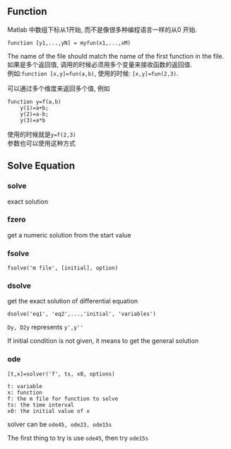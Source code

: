 ## Function
Matlab 中数组下标从1开始, 而不是像很多种编程语言一样的从0 开始.

	function [y1,...,yN] = myfun(x1,...,xM)
The name of the file should match the name of the first function in the file.  
如果是多个返回值, 调用的时候必须用多个变量来接收函数的返回值.  
例如:`function [x,y]=fun(a,b)`, 使用的时候: `[x,y]=fun(2,3)`.

可以通过多个维度来返回多个值, 例如
	
	function y=f(a,b)
		y(1)=a+b;
		y(2)=a-b;
		y(3)=a*b
使用的时候就是`y=f(2,3)`  
参数也可以使用这种方式

## Solve Equation
### solve
exact solution

### fzero
get a numeric solution from the start value

### fsolve
	fsolve('m file', [initial], option)

### dsolve
get the exact solution of differential equation

	dsolve('eq1', 'eq2',...,'initial', 'variables')
`Dy, D2y` represents `y',y''`

If initial condition is not given, it means to get the general solution

### ode
	[t,x]=solver('f', ts, x0, options)

	t: variable
	x: function
	f: the m file for function to solve
	ts: the time interval
	x0: the initial value of x
solver can be `ode45, ode23, ode15s`

The first thing to try is use `ode45`, then try `ode15s`

